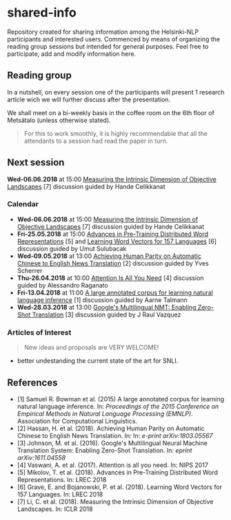 # shared-info
Repository created for sharing information among the Helsinki-NLP participants and interested users.
Commenced by means of organizing the reading group sessions but intended for general purposes. Feel free to participate, add and modify information here.

## Reading group
In a nutshell, on every session one of the participants will present 1 research article wich we will further discuss after the presentation. 

We shall meet on a bi-weekly basis in the coffee room on the 6th floor of Metsätalo (unless otherwise stated). 

> For this to work smoothly, it is highly recommendable that all the attendants to a session had read the paper in turn.

## Next session  

**Wed-06.06.2018** at 15:00 [Measuring the Intrinsic Dimension of Objective Landscapes](https://arxiv.org/pdf/1804.08838.pdf) [7] discussion guided by Hande Celikkanat

### Calendar
- **Wed-06.06.2018** at 15:00 [Measuring the Intrinsic Dimension of Objective Landscapes](https://arxiv.org/pdf/1804.08838.pdf) [7] discussion guided by Hande Celikkanat
- **Fri-25.05.2018** at 15:00 [Advances in Pre-Training Distributed Word Representations](http://www.lrec-conf.org/proceedings/lrec2018/pdf/721.pdf) [5] and [Learning Word Vectors for 157 Languages](http://www.lrec-conf.org/proceedings/lrec2018/pdf/627.pdf) [6] discussion guided by Umut Sulubacak
- **Wed-09.05.2018** at 13:00 [Achieving Human Parity on Automatic Chinese to English News Translation](https://www.microsoft.com/en-us/research/uploads/prod/2018/03/final-achieving-human.pdf) [2] discussion guided by Yves Scherrer
- **Thu-26.04.2018** at 10:00 [Attention Is All You Need](https://arxiv.org/pdf/1706.03762.pdf) [4] discussion guided by Alessandro Raganato
- **Fri-13.04.2018** at 11:00 [A large annotated corpus for learning natural language inference](https://nlp.stanford.edu/pubs/snli_paper.pdf) [1] discussion guided by Aarne Talmann
- **Wed-28.03.2018** at 13:00 [Google's Multilingual NMT: Enabling Zero-Shot Translation](https://arxiv.org/pdf/1611.04558.pdf) [3] discussion guided by J Raul Vazquez

### Articles of Interest 
> New ideas and proposals are VERY WELCOME!
- better undestanding the current state of the art for SNLI.

## References 
- [1] Samuel R. Bowman et al. (2015) A large annotated corpus for learning natural language inference. In: *Proceedings of the 2015 Conference on Empirical Methods in Natural Language Processing (EMNLP)*. Association for Computational Linguistics.
- [2] Hassan, H. et al. (2018). Achieving Human Parity on Automatic Chinese to English News Translation. In: In: *e-print arXiv:1803.05567*
- [3] Johnson, M. et al. (2016). Google's Multilingual Neural Machine Translation System: Enabling Zero-Shot Translation. In: *eprint arXiv:1611.04558*
- [4] Vaswani, A. et al. (2017). Attention is all you need. In: NIPS 2017
- [5] Mikolov, T. et al. (2018). Advances in Pre-Training Distributed Word Representations. In: LREC 2018
- [6] Grave, E. and Bojanowski, P. et al. (2018). Learning Word Vectors for 157 Languages. In: LREC 2018
- [7] Li, C. et al. (2018). Measuring the Intrinsic Dimension of Objective Landscapes. In: ICLR 2018
